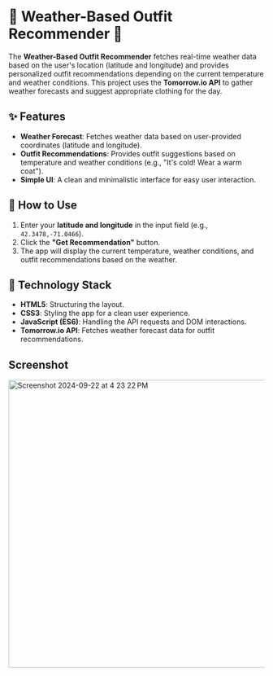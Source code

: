 # 👗 Weather-Based Outfit Recommender 👕

The **Weather-Based Outfit Recommender** fetches real-time weather data based on the user's location (latitude and longitude) and provides personalized outfit recommendations depending on the current temperature and weather conditions. This project uses the **Tomorrow.io API** to gather weather forecasts and suggest appropriate clothing for the day.

## ✨ Features

- **Weather Forecast**: Fetches weather data based on user-provided coordinates (latitude and longitude).
- **Outfit Recommendations**: Provides outfit suggestions based on temperature and weather conditions (e.g., "It's cold! Wear a warm coat").
- **Simple UI**: A clean and minimalistic interface for easy user interaction.

## 🚀 How to Use

1. Enter your **latitude and longitude** in the input field (e.g., `42.3478,-71.0466`).
2. Click the **"Get Recommendation"** button.
3. The app will display the current temperature, weather conditions, and outfit recommendations based on the weather.

## 🔧 Technology Stack

- **HTML5**: Structuring the layout.
- **CSS3**: Styling the app for a clean user experience.
- **JavaScript (ES6)**: Handling the API requests and DOM interactions.
- **Tomorrow.io API**: Fetches weather forecast data for outfit recommendations.

## Screenshot
<img width="565" alt="Screenshot 2024-09-22 at 4 23 22 PM" src="https://github.com/user-attachments/assets/73a394da-a057-47f8-b59a-b5c792506edf">
